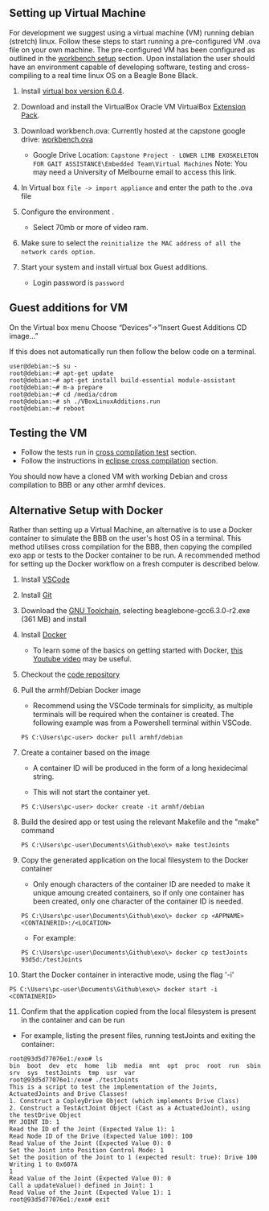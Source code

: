 ## Setting up Virtual Machine

<!-- EXPLAIN HOW THE BELLOW WAS BUILT -->

For development we suggest using a virtual machine (VM) running debian (stretch) linux.
Follow these steps to start running a pre-configured VM .ova file on your own machine.
The pre-configured VM has been configured as outlined in the [workbench setup](https://exoembedded.readthedocs.io/en/latest/workbench/) section.
Upon installation the user should have an environment capable of developing software, testing and cross-compiling to a real time linux OS on a Beagle Bone Black.

1. Install [virtual box version 6.0.4](<https://www.virtualbox.org/wiki/Download_Old_Builds_6_0>).
2. Download and install the VirtualBox Oracle VM VirtualBox [Extension Pack](https://www.virtualbox.org/wiki/Downloads).
2. Download workbench.ova: Currently hosted at the capstone google drive: [workbench.ova](https://drive.google.com/drive/folders/1lCGyRpQLjKOnCXbs27e6w6VfofizSCC8)

    * Google Drive Location: `Capstone Project - LOWER LIMB EXOSKELETON FOR GAIT ASSISTANCE\Embedded Team\Virtual Machines`
   Note: You may need a University of Melbourne email to access this link.

3. In Virtual box `file -> import appliance` and enter the path to the .ova file

4. Configure the environment .

    * Select 70mb or more of video ram.

5. Make sure to select the `reinitialize the MAC address of all the network cards option`.

6. Start your system and install virtual box Guest additions.

    * Login password is `password`

## Guest additions for VM

On the Virtual box menu Choose “Devices”->”Insert Guest Additions CD image…”

If this does not automatically run then follow the below code on a terminal.

```
user@debian:~$ su -
root@debian:~# apt-get update
root@debian:~# apt-get install build-essential module-assistant
root@debian:~# m-a prepare
root@debian:~# cd /media/cdrom
root@debian:~# sh ./VBoxLinuxAdditions.run
root@debian:~# reboot
```

## Testing the VM
* Follow the tests run in [cross compilation test](https://exoembedded.readthedocs.io/en/latest/crosscomp/#test-installation) section.
* Follow the instructions in [eclipse cross compilation](https://exoembedded.readthedocs.io/en/latest/eclipse/) section.
    
You should now have a cloned VM with working Debian and cross compilation to BBB or any other armhf devices.

## Alternative Setup with Docker

Rather than setting up a Virtual Machine, an alternative is to use a Docker container to simulate the BBB on the user's host OS in a terminal. This method utilises cross compilation for the BBB, then copying the compiled exo app or tests to the Docker container to be run. A recommended method for setting up the Docker workflow on a fresh computer is described below.

1. Install [VSCode](https://code.visualstudio.com/)

2. Install [Git](https://git-scm.com/download)

3. Download the [GNU Toolchain](https://gnutoolchains.com/download/), selecting beaglebone-gcc6.3.0-r2.exe (361 MB) and install

4. Install [Docker](https://docs.docker.com/docker-for-windows/install)

   * To learn some of the basics on getting started with Docker, [this Youtube video](https://www.youtube.com/watch?v=t5yqLJfbnqM) may be useful.
   
5. Checkout the [code repository](https://github.com/capstonalex/exo)

6. Pull the armhf/Debian Docker image
   * Recommend using the VSCode terminals for simplicity, as multiple terminals will be required when the container is created. The following example was from a Powershell terminal within VSCode.
   
   ```
   PS C:\Users\pc-user> docker pull armhf/debian
   ```
   
7. Create a container based on the image

   * A container ID will be produced in the form of a long hexidecimal string.
   
   * This will not start the container yet.
   
   ```
   PS C:\Users\pc-user> docker create -it armhf/debian
   ```

8. Build the desired app or test using the relevant Makefile and the "make" command

   ```
   PS C:\Users\pc-user\Documents\Github\exo\> make testJoints
   ```

9. Copy the generated application on the local filesystem to the Docker container

   * Only enough characters of the container ID are needed to make it unique amoung created containers, so if only one container has been created, only one character of the container ID is needed.
   
   ```
   PS C:\Users\pc-user\Documents\Github\exo\> docker cp <APPNAME> <CONTAINERID>:/<LOCATION>
   ```
   
   * For example:
   
   ```
   PS C:\Users\pc-user\Documents\Github\exo\> docker cp testJoints 93d5d:/testJoints
   ````
   
10. Start the Docker container in interactive mode, using the flag '-i'

   ```
   PS C:\Users\pc-user\Documents\Github\exo\> docker start -i <CONTAINERID>
   ```

11. Confirm that the application copied from the local filesystem is present in the container and can be run
   * For example, listing the present files, running testJoints and exiting the container:
   ```
   root@93d5d77076e1:/exo# ls
   bin  boot  dev  etc  home  lib  media  mnt  opt  proc  root  run  sbin  srv  sys  testJoints  tmp  usr  var
   root@93d5d77076e1:/exo# ./testJoints
   This is a script to test the implementation of the Joints, ActuatedJoints and Drive Classes! 
   1. Construct a CopleyDrive Object (which implements Drive Class)
   2. Construct a TestActJoint Object (Cast as a ActuatedJoint), using the testDrive Object 
   MY JOINT ID: 1
   Read the ID of the Joint (Expected Value 1): 1
   Read Node ID of the Drive (Expected Value 100): 100
   Read Value of the Joint (Expected Value 0): 0
   Set the Joint into Position Control Mode: 1
   Set the position of the Joint to 1 (expected result: true): Drive 100 Writing 1 to 0x607A
   1
   Read Value of the Joint (Expected Value 0): 0
   Call a updateValue() defined in Joint: 1
   Read Value of the Joint (Expected Value 1): 1
   root@93d5d77076e1:/exo# exit
   ```
